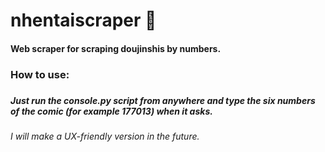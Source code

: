 ﻿# nhentaiscraper 💯

<h4> Web scraper for scraping doujinshis by numbers. </h3>

<h3> How to use: <h3>
<h5>Just run the console.py script from anywhere and type the six numbers of the comic (for example 177013) when it asks.</h5>

<h6><i>I will make a UX-friendly version in the future.</i></h6>
